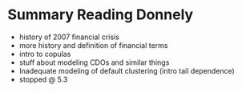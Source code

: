 # Summary Reading Donnely

- history of 2007 financial crisis
- more history and definition of financial terms
- intro to copulas
- stuff about modeling CDOs and similar things
- Inadequate modeling of default clustering (intro tail dependence)
- stopped @ 5.3
